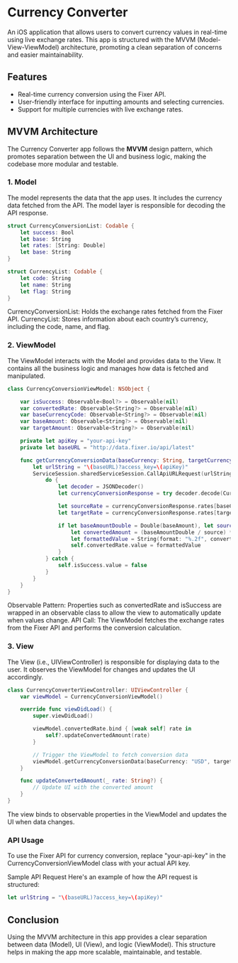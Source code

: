 # Currency Converter

An iOS application that allows users to convert currency values in real-time using live exchange rates. This app is structured with the MVVM (Model-View-ViewModel) architecture, promoting a clean separation of concerns and easier maintainability.

## Features

- Real-time currency conversion using the Fixer API.
- User-friendly interface for inputting amounts and selecting currencies.
- Support for multiple currencies with live exchange rates.

## MVVM Architecture

The Currency Converter app follows the **MVVM** design pattern, which promotes separation between the UI and business logic, making the codebase more modular and testable.

### 1. Model

The model represents the data that the app uses. It includes the currency data fetched from the API. The model layer is responsible for decoding the API response.

```swift
struct CurrencyConversionList: Codable {
    let success: Bool
    let base: String
    let rates: [String: Double]
    let base: String
}

struct CurrencyList: Codable {
    let code: String
    let name: String
    let flag: String
}
```
CurrencyConversionList: Holds the exchange rates fetched from the Fixer API.
CurrencyList: Stores information about each country’s currency, including the code, name, and flag.

### 2. ViewModel
The ViewModel interacts with the Model and provides data to the View. It contains all the business logic and manages how data is fetched and manipulated.
```swift
class CurrencyConversionViewModel: NSObject {

    var isSuccess: Observable<Bool?> = Observable(nil)
    var convertedRate: Observable<String?> = Observable(nil)
    var baseCurrencyCode: Observable<String?> = Observable(nil)
    var baseAmount: Observable<String?> = Observable(nil)
    var targetAmount: Observable<String?> = Observable(nil)

    private let apiKey = "your-api-key"
    private let baseURL = "http://data.fixer.io/api/latest"

    func getCurrencyConversionData(baseCurrency: String, targetCurrency: String, baseAmount: String) {
        let urlString = "\(baseURL)?access_key=\(apiKey)"
        ServiceSession.sharedServiceSession.CallApiURLRequest(urlString: urlString) { (jsonResponse, responseCode) in
            do {
                let decoder = JSONDecoder()
                let currencyConversionResponse = try decoder.decode(CurrencyConversionList.self, from: jsonResponse as! Data)

                let sourceRate = currencyConversionResponse.rates[baseCurrency]
                let targetRate = currencyConversionResponse.rates[targetCurrency]

                if let baseAmountDouble = Double(baseAmount), let source = sourceRate, let target = targetRate {
                    let convertedAmount = (baseAmountDouble / source) * target
                    let formattedValue = String(format: "%.2f", convertedAmount)
                    self.convertedRate.value = formattedValue
                }
            } catch {
                self.isSuccess.value = false
            }
        }
    }
}
```
Observable Pattern: Properties such as convertedRate and isSuccess are wrapped in an observable class to allow the view to automatically update when values change.
API Call: The ViewModel fetches the exchange rates from the Fixer API and performs the conversion calculation.

### 3. View
The View (i.e., UIViewController) is responsible for displaying data to the user. It observes the ViewModel for changes and updates the UI accordingly.
```swift
class CurrencyConverterViewController: UIViewController {
    var viewModel = CurrencyConversionViewModel()

    override func viewDidLoad() {
        super.viewDidLoad()

        viewModel.convertedRate.bind { [weak self] rate in
            self?.updateConvertedAmount(rate)
        }

        // Trigger the ViewModel to fetch conversion data
        viewModel.getCurrencyConversionData(baseCurrency: "USD", targetCurrency: "INR", baseAmount: "100")
    }

    func updateConvertedAmount(_ rate: String?) {
        // Update UI with the converted amount
    }
}
```
The view binds to observable properties in the ViewModel and updates the UI when data changes.

### API Usage
To use the Fixer API for currency conversion, replace "your-api-key" in the CurrencyConversionViewModel class with your actual API key.

Sample API Request
Here's an example of how the API request is structured:
```swift
let urlString = "\(baseURL)?access_key=\(apiKey)"
```
## Conclusion
Using the MVVM architecture in this app provides a clear separation between data (Model), UI (View), and logic (ViewModel). This structure helps in making the app more scalable, maintainable, and testable.
